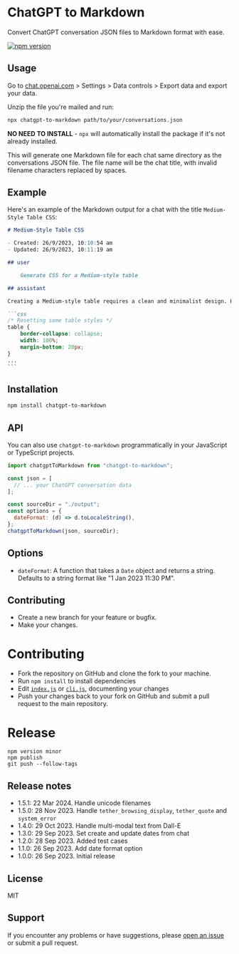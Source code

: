 # ChatGPT to Markdown

Convert ChatGPT conversation JSON files to Markdown format with ease.

[![npm version](https://badge.fury.io/js/chatgpt-to-markdown.svg)](https://badge.fury.io/js/chatgpt-to-markdown)

## Usage

Go to [chat.openai.com](https://chat.openai.com/) > Settings > Data controls > Export data and export your data.

Unzip the file you're mailed and run:

```bash
npx chatgpt-to-markdown path/to/your/conversations.json
```

**NO NEED TO INSTALL** - `npx` will automatically install the package if it's not already installed.

This will generate one Markdown file for each chat same directory as the conversations JSON file. The file name will be the chat title, with invalid filename characters replaced by spaces.

## Example

Here's an example of the Markdown output for a chat with the title `Medium-Style Table CSS`:

````markdown
# Medium-Style Table CSS

- Created: 26/9/2023, 10:10:54 am
- Updated: 26/9/2023, 10:11:19 am

## user

    Generate CSS for a Medium-style table

## assistant

Creating a Medium-style table requires a clean and minimalist design. Here's a simple CSS snippet to help you create a table that resembles the style seen on Medium. This code assumes that you have a basic HTML table structure in place.

```css
/* Resetting some table styles */
table {
    border-collapse: collapse;
    width: 100%;
    margin-bottom: 20px;
}
...
```
````

## Installation

```bash
npm install chatgpt-to-markdown
```

## API

You can also use `chatgpt-to-markdown` programmatically in your JavaScript or TypeScript projects.

```javascript
import chatgptToMarkdown from "chatgpt-to-markdown";

const json = [
  // ... your ChatGPT conversation data
];

const sourceDir = "./output";
const options = {
  dateFormat: (d) => d.toLocaleString(),
};
chatgptToMarkdown(json, sourceDir);
```

## Options

- `dateFormat`: A function that takes a `Date` object and returns a string. Defaults to a string format like "1 Jan 2023 11:30 PM".

## Contributing

- Create a new branch for your feature or bugfix.
- Make your changes.

# Contributing

- Fork the repository on GitHub and clone the fork to your machine.
- Run `npm install` to install dependencies
- Edit [`index.js`](index.js) or [`cli.js`](cli.js), documenting your changes
- Push your changes back to your fork on GitHub and submit a pull request to the main repository.

# Release

```shell
npm version minor
npm publish
git push --follow-tags
```

## Release notes

- 1.5.1: 22 Mar 2024. Handle unicode filenames
- 1.5.0: 28 Nov 2023. Handle `tether_browsing_display`, `tether_quote` and `system_error`
- 1.4.0: 29 Oct 2023. Handle multi-modal text from Dall-E
- 1.3.0: 29 Sep 2023. Set create and update dates from chat
- 1.2.0: 28 Sep 2023. Added test cases
- 1.1.0: 26 Sep 2023. Add date format option
- 1.0.0: 26 Sep 2023. Initial release

## License

MIT

## Support

If you encounter any problems or have suggestions, please [open an issue](https://github.com/sanand0/chatgpt-to-markdown/issues) or submit a pull request.
